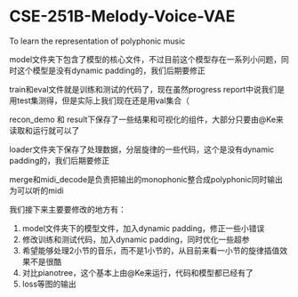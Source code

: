 # CSE-251B-Melody-Voice-VAE
To learn the representation of polyphonic music 

model文件夹下包含了模型的核心文件，不过目前这个模型存在一系列小问题，同时这个模型是没有dynamic padding的，我们后期要修正

train和eval文件就是训练和测试的代码了，现在虽然progress report中说我们是用test集测得，但是实际上我们现在还是用val集合（

recon_demo 和 result下保存了一些结果和可视化的组件，大部分只要由@Ke来读取和运行就可以了

loader文件夹下保存了处理数据，分层旋律的一些代码，这个是没有dynamic padding的，我们后期要修正

merge和midi_decode是负责把输出的monophonic整合成polyphonic同时输出为可以听的midi

我们接下来主要要修改的地方有：

1. model文件夹下的模型文件，加入dynamic padding，修正一些小错误
2. 修改训练和测试代码，加入dynamic padding，同时优化一些超参
3. 希望能够处理2小节的音乐，而不是1小节的，从目前来看一小节的旋律插值效果不是很酷
4. 对比pianotree，这个基本上由@Ke来运行，代码和模型都已经有了
5. loss等图的输出

